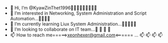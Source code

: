 - 👋 Hi, I’m @KyawZinThet1996👋👋👋👋👋👋👋👋👋
- 👀 I’m interested in Networking, System Administration and Script Automation...👀👀👀👀
- 🌱 I’m currently learning Liux System Administration...🌱🌱🌱🌱🌱
- 💞️ I’m looking to collaborate on IT team...💞️ 💞️ 💞️ 💞️ 
- 📫 How to reach me=====>xeonhexer@gmail.com<====== ... 📫 📫 📫 📫

<!---
KyawZinThet1996/KyawZinThet1996 is a ✨ special ✨ repository because its `README.md` (this file) appears on your GitHub profile.
You can click the Preview link to take a look at your changes.
--->

